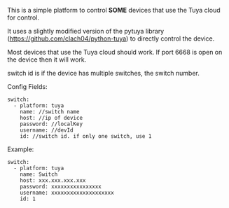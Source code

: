 This is a simple platform to control **SOME** devices that use the Tuya cloud for control.

It uses a slightly modified version of the pytuya library (https://github.com/clach04/python-tuya) to directly control the device.

Most devices that use the Tuya cloud should work. If port 6668 is open on the device then it will work.

switch id is if the device has multiple switches, the switch number.

Config Fields:
```
switch:
  - platform: tuya
    name: //switch name
    host: //ip of device
    password: //localKey
    username: //devId
    id: //switch id. if only one switch, use 1
```

Example:
```
switch:
  - platform: tuya
    name: Switch
    host: xxx.xxx.xxx.xxx
    password: xxxxxxxxxxxxxxxx
    username: xxxxxxxxxxxxxxxxxxxx
    id: 1
```